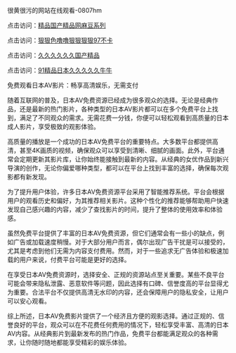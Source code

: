 很黄很污的网站在线观看-0807hm

点击访问：<a href="https://heiliaoe8ajia.pages.dev">精品国产精品网麻豆系列</a>

点击访问：<a href="https://heiliaoll4qsx.pages.dev">狠狠色噜噜狠狠狠狠97不卡</a>

点击访问：<a href="https://heiliao2dmwwy.pages.dev">久久久久久久国产精品</a>

点击访问：<a href="https://heiliaoxqkkct.pages.dev">91精品日本久久久久久牛牛</a>


免费观看日本AV影片：畅享高清娱乐，无需支付

随着互联网的普及，日本AV免费资源已经成为很多观众的选择。无论是经典作品，还是最新的热门影片，各种类型的日本AV影片都可以在多个免费平台上找到，满足了不同观众的需求。无需花费一分钱，你便可以轻松观看到高质量的日本成人影片，享受极致的观影体验。

高质量的播放是一个成功的日本AV免费平台的重要特点。大多数平台都提供高清，甚至4K画质的视频，确保观众可以享受到清晰、细腻的画面。此外，平台通常会定期更新其影片库，让你始终能接触到最新的内容。从经典的女优作品到新兴导演的创作，无论你偏爱哪种类型，都可以在平台上找到丰富的选择，确保每次观影都有新发现。

为了提升用户体验，许多日本AV免费资源平台采用了智能推荐系统。平台会根据用户的观看历史和偏好，为其推荐相关影片。这种个性化的推荐能够帮助用户快速发现自己感兴趣的内容，减少了查找影片的时间，提升了整体的使用效率和体验感。

虽然免费平台提供了丰富的日本AV免费资源，但它们通常会有一些小的缺点，例如广告或加载速度稍慢。对于大部分用户而言，偶尔出现广告干扰是可以接受的，尤其是考虑到他们无需为内容支付费用。然而，对于一些追求无广告体验和极速加载的用户来说，付费平台可能是更好的选择。

在享受日本AV免费资源时，选择安全、正规的资源站点至关重要。某些不良平台可能会带来隐私泄露、恶意软件等问题，因此选择有口碑、信誉度高的平台显得尤为重要。合法平台不仅提供高清无水印的内容，还会保障用户的隐私安全，让用户可以安心观看。

综上所述，日本AV免费影片提供了一个经济且方便的观影选择。通过正规的、信誉良好的平台，观众可以在不花费任何费用的情况下，轻松享受丰富、高清的日本AV内容。从经典影片到最新发布的热门作品，免费平台都能满足观众的各种需求，让你随时随地都能享受精彩的娱乐体验。


<span style="display:none;">[Canonical link](https://github.com/gg85065/33621 ）</span>
